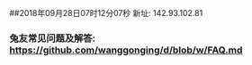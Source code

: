 ##2018年09月28日07时12分07秒 新址: 142.93.102.81
### 兔友常见问题及解答: https://github.com/wanggonging/d/blob/w/FAQ.md
